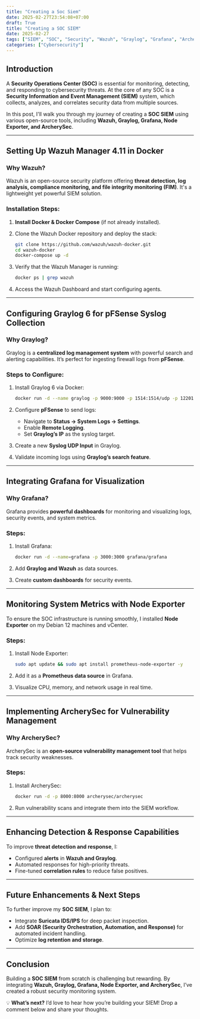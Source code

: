 ```yaml
---
title: "Creating a Soc Siem"
date: 2025-02-27T23:54:08+07:00
draft: True
title: "Creating a SOC SIEM"
date: 2025-02-27
tags: ["SIEM", "SOC", "Security", "Wazuh", "Graylog", "Grafana", "ArcherySec"]
categories: ["Cybersecurity"]
---
```


## Introduction

A **Security Operations Center (SOC)** is essential for monitoring, detecting, and responding to cybersecurity threats. At the core of any SOC is a **Security Information and Event Management (SIEM)** system, which collects, analyzes, and correlates security data from multiple sources.

In this post, I'll walk you through my journey of creating a **SOC SIEM** using various open-source tools, including **Wazuh, Graylog, Grafana, Node Exporter, and ArcherySec**.

---

## Setting Up Wazuh Manager 4.11 in Docker

### Why Wazuh?
Wazuh is an open-source security platform offering **threat detection, log analysis, compliance monitoring, and file integrity monitoring (FIM)**. It's a lightweight yet powerful SIEM solution.

### Installation Steps:
1. **Install Docker & Docker Compose** (if not already installed).
2. Clone the Wazuh Docker repository and deploy the stack:

   ```bash
   git clone https://github.com/wazuh/wazuh-docker.git
   cd wazuh-docker
   docker-compose up -d
   ```

3. Verify that the Wazuh Manager is running:

   ```bash
   docker ps | grep wazuh
   ```

4. Access the Wazuh Dashboard and start configuring agents.

---

## Configuring Graylog 6 for pFSense Syslog Collection

### Why Graylog?
Graylog is a **centralized log management system** with powerful search and alerting capabilities. It’s perfect for ingesting firewall logs from **pFSense**.

### Steps to Configure:
1. Install Graylog 6 via Docker:

   ```bash
   docker run -d --name graylog -p 9000:9000 -p 1514:1514/udp -p 12201:12201/udp graylog/graylog
   ```

2. Configure **pFSense** to send logs:
   - Navigate to **Status → System Logs → Settings**.
   - Enable **Remote Logging**.
   - Set **Graylog’s IP** as the syslog target.

3. Create a new **Syslog UDP Input** in Graylog.

4. Validate incoming logs using **Graylog’s search feature**.

---

## Integrating Grafana for Visualization

### Why Grafana?
Grafana provides **powerful dashboards** for monitoring and visualizing logs, security events, and system metrics.

### Steps:
1. Install Grafana:

   ```bash
   docker run -d --name=grafana -p 3000:3000 grafana/grafana
   ```

2. Add **Graylog and Wazuh** as data sources.
3. Create **custom dashboards** for security events.

---

## Monitoring System Metrics with Node Exporter

To ensure the SOC infrastructure is running smoothly, I installed **Node Exporter** on my Debian 12 machines and vCenter.

### Steps:
1. Install Node Exporter:

   ```bash
   sudo apt update && sudo apt install prometheus-node-exporter -y
   ```

2. Add it as a **Prometheus data source** in Grafana.
3. Visualize CPU, memory, and network usage in real time.

---

## Implementing ArcherySec for Vulnerability Management

### Why ArcherySec?
ArcherySec is an **open-source vulnerability management tool** that helps track security weaknesses.

### Steps:
1. Install ArcherySec:

   ```bash
   docker run -d -p 8000:8000 archerysec/archerysec
   ```

2. Run vulnerability scans and integrate them into the SIEM workflow.

---

## Enhancing Detection & Response Capabilities

To improve **threat detection and response**, I:
- Configured **alerts** in **Wazuh and Graylog**.
- Automated responses for high-priority threats.
- Fine-tuned **correlation rules** to reduce false positives.

---

## Future Enhancements & Next Steps

To further improve my **SOC SIEM**, I plan to:
- Integrate **Suricata IDS/IPS** for deep packet inspection.
- Add **SOAR (Security Orchestration, Automation, and Response)** for automated incident handling.
- Optimize **log retention and storage**.

---

## Conclusion

Building a **SOC SIEM** from scratch is challenging but rewarding. By integrating **Wazuh, Graylog, Grafana, Node Exporter, and ArcherySec**, I’ve created a robust security monitoring system.

💡 **What’s next?** I’d love to hear how you’re building your SIEM! Drop a comment below and share your thoughts.
